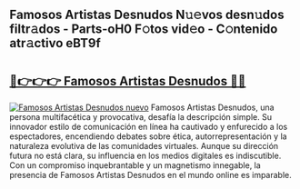 ## Famosos Artistas Desnudos N𝚞𝚎vos desn𝚞dos filtr𝚊dos - Parts-oH0 F𝚘tos vid𝚎o - C𝚘ntenido atr𝚊ctivo eBT9f

# <h2><a href="http://mb7asqy.tromn.icu/?c=Famosos+Artistas+Desnudos">🔗👉👉👉 Famosos Artistas Desnudos 🔗🔗</a></h2>

[![Famosos Artistas Desnudos nuevo](https://i.imgur.com/pEAQMta.gif)](http://mb7asqy.tromn.icu/?c=Famosos+Artistas+Desnudos)
Famosos Artistas Desnudos, una persona multifacética y provocativa, desafía la descripción simple. Su innovador estilo de comunicación en línea ha cautivado y enfurecido a los espectadores, encendiendo debates sobre ética, autorrepresentación y la naturaleza evolutiva de las comunidades virtuales. Aunque su dirección futura no está clara, su influencia en los medios digitales es indiscutible. Con un compromiso inquebrantable y un magnetismo innegable, la presencia de Famosos Artistas Desnudos en el mundo online es imparable.
